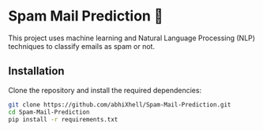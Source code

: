 # Spam Mail Prediction 📧

This project uses machine learning and Natural Language Processing (NLP) techniques to classify emails as spam or not.
## Installation

Clone the repository and install the required dependencies:

```bash
git clone https://github.com/abhiXhell/Spam-Mail-Prediction.git
cd Spam-Mail-Prediction
pip install -r requirements.txt
